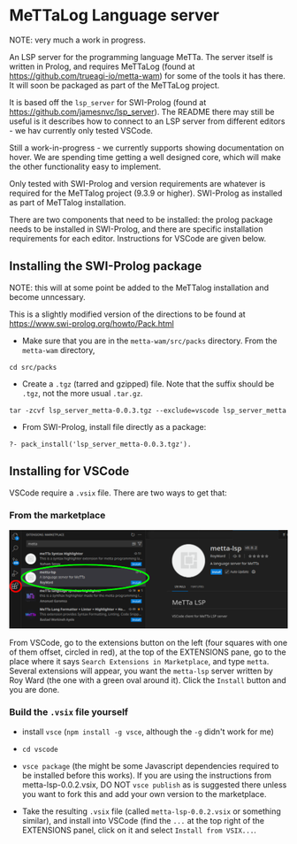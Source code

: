 # MeTTaLog Language server

NOTE: very much a work in progress.

An LSP server for the programming language MeTTa. The server itself is written in Prolog, and requires MeTTaLog (found at https://github.com/trueagi-io/metta-wam) for some of the tools it has there. It will soon be packaged as part of the MeTTaLog project.

It is based off the `lsp_server` for SWI-Prolog (found at https://github.com/jamesnvc/lsp_server). The README there may still be useful is it describes how to connect to an LSP server from different editors - we hav currently only tested VSCode.

Still a work-in-progress - we currently supports showing documentation on hover. We are spending time getting a well designed core, which will make the other functionality easy to implement.

Only tested with SWI-Prolog and version requirements are whatever is required for the MeTTalog project (9.3.9 or higher). SWI-Prolog as installed as part of MeTTalog installation.

There are two components that need to be installed: the prolog package needs to be installed in SWI-Prolog, and there are specific installation requirements for each editor. Instructions for VSCode are given below.

## Installing the SWI-Prolog package

NOTE: this will at some point be added to the MeTTalog installation and become unncessary.

This is a slightly modified version of the directions to be found at https://www.swi-prolog.org/howto/Pack.html

* Make sure that you are in the `metta-wam/src/packs` directory. From the `metta-wam` directory,

```
cd src/packs
```

* Create a `.tgz` (tarred and gzipped) file. Note that the suffix should be `.tgz`, not the more usual `.tar.gz`.

```
tar -zcvf lsp_server_metta-0.0.3.tgz --exclude=vscode lsp_server_metta
```

* From SWI-Prolog, install file directly as a package:

```
?- pack_install('lsp_server_metta-0.0.3.tgz').
```

## Installing for VSCode

VSCode require a `.vsix` file. There are two ways to get that:

### From the marketplace

![screenshot](images/VSCode_lsp_install.png)

From VSCode, go to the extensions button on the left (four squares with one of them offset, circled in red), at the top of the EXTENSIONS pane, go to the place where it says `Search Extensions in Marketplace`, and type `metta`. Several extensions will appear, you want the `metta-lsp` server written by Roy Ward (the one with a green oval around it). Click the `Install` button and you are done.

### Build the `.vsix` file yourself

* install `vsce` (`npm install -g vsce`, although the `-g` didn't work for me)

* `cd vscode`

* `vsce package` (the might be some Javascript dependencies required to be installed before this works). If you are using the instructions from metta-lsp-0.0.2.vsix, DO NOT `vsce publish` as is suggested there unless you want to fork this and add your own version to the marketplace.

* Take the resulting `.vsix` file (called `metta-lsp-0.0.2.vsix` or something similar), and install into VSCode (find the `...` at the top right of the EXTENSIONS panel, click on it and select `Install from VSIX...`.
